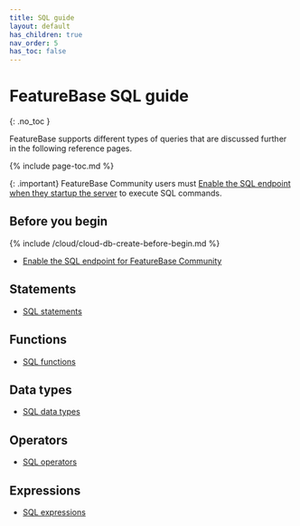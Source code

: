 ```yaml
---
title: SQL guide
layout: default
has_children: true
nav_order: 5
has_toc: false
---
```


# FeatureBase SQL guide
{: .no_toc }

FeatureBase supports different types of queries that are discussed further in the following reference pages.

{% include page-toc.md %}

{: .important}
FeatureBase Community users must [Enable the SQL endpoint when they startup the server](/docs/community/com-startup-connect) to execute SQL commands.


## Before you begin

{% include /cloud/cloud-db-create-before-begin.md %}
* [Enable the SQL endpoint for FeatureBase Community](/docs/community/com-config/com-config-cli-enable-sql-endpoint)

## Statements

* [SQL statements](/docs/sql-guide/statements/statements-home)

## Functions

* [SQL functions](/docs/sql-guide/functions/functions-home)

## Data types

* [SQL data types](/docs/sql-guide/data-types/data-types-home)

## Operators

* [SQL operators](/docs/sql-guide/operators/operators-home)

## Expressions

* [SQL expressions](/docs/sql-guide/expressions/expressions-home)
